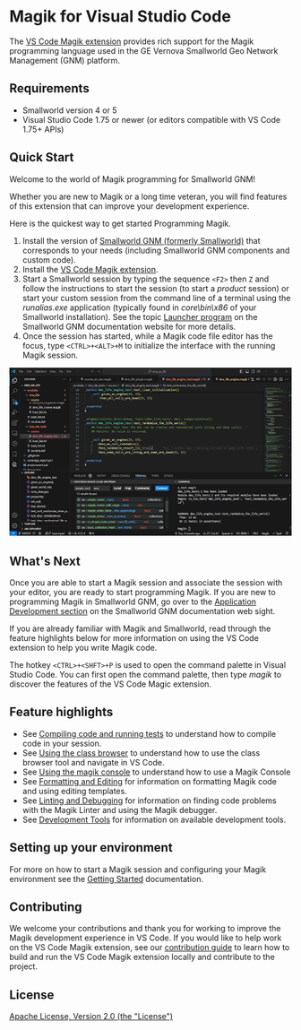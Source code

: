 # Magik for Visual Studio Code

The [VS Code Magik extension](https://marketplace.visualstudio.com/items?itemName=ge-smallworld.magik-vscode) provides rich support for the Magik programming language used in the GE Vernova Smallworld Geo Network Management (GNM) platform.

## Requirements

* Smallworld version 4 or 5
* Visual Studio Code 1.75 or newer (or editors compatible with VS Code 1.75+ APIs)

## Quick Start

Welcome to the world of Magik programming for Smallworld GNM!

Whether you are new to Magik or a long time veteran, you will find features of this extension that can improve your development experience.

Here is the quickest way to get started Programming Magik.

1. Install the version of [Smallworld GNM (formerly Smallworld)](https://www.ge.com/digital/applications/smallworld-gis-geospatial-asset-management) that corresponds to your needs (including Smallworld GNM components and custom code).
2. Install the [VS Code Magik extension](https://marketplace.visualstudio.com/items?itemName=ge-smallworld.magik-vscode).
3. Start a Smallworld session by typing the sequence `<F2>` then `Z` and follow the instructions to start the session (to start a _product_ session) or
   start your custom session from the command line of a terminal using the _runalias.exe_ application (typically found in _core\bin\x86_ of your Smallworld installation).  See the topic [Launcher program](https://smallworld-gnm.gevernova.com/documentation/sw53/en/swDocs5.htm#../Subsystems/Core/Content/Sessions/LauncherProgram.htm?TocPath=Technology%2520platform%257CCore%257CMagik%2520sessions%257C_____5) on the Smallworld GNM documentation website for more details.
4. Once the session has started, while a Magik code file editor has the focus, type `<CTRL>+<ALT>+M` to initialize the interface with the running Magik session.

![magik-vscode](./docs/images/basic_screenshot.png)

## What's Next

Once you are able to start a Magik session and associate the session with your editor, you are ready to start programming Magik.  If you are new to programming Magik in Smallworld GNM, go over to the [Application Development section](https://smallworld.gedigitalenergy.com/documentation/sw53/en/swDocs5.htm#../Subsystems/AppDev/Content/A_Navigation/Pages/HomeAppDev5.htm?TocPath=Technology%2520platform%257CApplication%2520Development%2520(Magik)%257C_____1) on the Smallworld GNM documentation web sight.

If you are already familiar with Magik and Smallworld, read through the feature highlights below for more information on using the VS Code extension to help you write Magik code.

The hotkey `<CTRL>+<SHFT>+P` is used to open the command palette in Visual Studio Code.  You can first open the command palette, then type _magik_ to discover the features of the VS Code Magic extension.

## Feature highlights

* See [Compiling code and running tests](./docs/compiling.md) to understand how to compile code in your session.
* See [Using the class browser](./docs/navigation.md) to understand how to use the class browser tool and navigate in VS Code.
* See [Using the magik console](./docs/console.md) to understand how to use a Magik Console
* See [Formatting and Editing](./docs/formatting.md) for information on formatting Magik code and using editing templates.
* See [Linting and Debugging](./docs/debugging.md) for information on finding code problems with the Magik Linter and using the Magik debugger.
* See [Development Tools](./docs/dev_tools.md) for information on available development tools.

## Setting up your environment

For more on how to start a Magik session and configuring your Magik environment see the [Getting Started](./docs/getting_started.md) documentation.

## Contributing

We welcome your contributions and thank you for working to improve the Magik development experience in VS Code. If you would like to help work on the VS Code Magik extension, see our [contribution guide](./docs/contributing.md) to learn how to build and run the VS Code Magik extension locally and contribute to the project.

## License

[Apache License, Version 2.0 (the &#34;License&#34;)](./copyright-magik-vscode.md)
